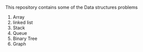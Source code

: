 This repository contains some of the Data structures problems 


1. Array
2. linked list
3. Stack
4. Queue
5. Binary Tree
6. Graph
